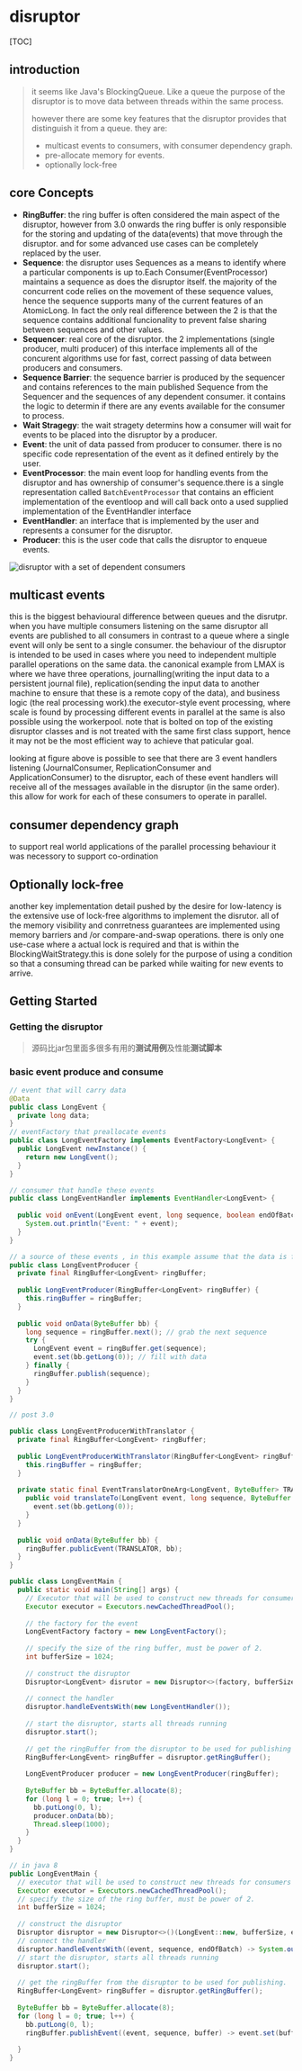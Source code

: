 # disruptor

[TOC]

## introduction



> it seems like Java's BlockingQueue. Like a queue the purpose of the disruptor is to move data between threads within the same process.
>
> however there are some key features that the disruptor provides that distinguish it from a queue. they are:
>
> - multicast events to consumers, with consumer dependency graph.
> - pre-allocate memory for events.
> - optionally lock-free

## core Concepts

- **RingBuffer**: the ring buffer is often considered the main aspect of the disruptor, however from 3.0 onwards the ring buffer is only responsible for the storing and updating of the data(events) that move through the disruptor. and for some advanced use cases can be completely replaced by the user.
- **Sequence**: the disruptor uses Sequences as a means to identify where a particular components is up to.Each Consumer(EventProcessor) maintains a sequence as does the disruptor itself. the majority of the concurrent code relies on the movement of these sequence values, hence the sequence supports many of the current features of an AtomicLong. In fact the only real difference between the 2 is that the sequence contains additional funcionality to prevent false sharing between sequences and other values.
- **Sequencer**: real core of the disruptor. the 2 implementations (single producer, multi producer) of this interface implements all of the concurent algorithms use for fast, correct passing of data between producers and consumers.
- **Sequence Barrier**: the sequence barrier is produced by the sequencer and contains references to the main published Sequence from the Sequencer and the sequences of any dependent consumer. it contains the logic to determin if there are any events available for the consumer to process.
- **Wait Stragegy**: the wait stragety determins how a consumer will wait for events to be placed into the disruptor by a producer.
- **Event**: the unit of data passed from producer to consumer. there is no specific code representation of the event as it defined entirely by the user.
- **EventProcessor**: the main event loop for handling events from the disruptor and has ownership of consumer's sequence.there is a single representation called `BatchEventProcessor` that contains an efficient implementation of the eventloop and will call back onto a used supplied implementation of the EventHandler interface
- **EventHandler**: an interface that is implemented by the user and represents a consumer for the disruptor.
- **Producer**: this is the user code that calls the disruptor to enqueue events. 



![disruptor with a set of dependent consumers](https://github.com/LMAX-Exchange/disruptor/wiki/images/Models.png)

## multicast events



this is the biggest behavioural difference between queues and the disrutpr. when you have multiple consumers listening on the same disruptor all events are published to all consumers in contrast to a queue where a single event will only be sent to a single consumer. the behaviour of the disruptor is intended to be used in cases where you need to independent multiple parallel operations on the same data. the canonical example from LMAX is where we have three operations, journalling(writing the input data to a persistent journal file), replication(sending the input data to another machine to ensure that these is a remote copy of the data), and business logic (the real processing work).the executor-style event processing, where scale is found by processing different events in parallel at the same is also possible using the workerpool. note that is bolted on top of the existing disruptor classes and is not treated with the same first class support, hence it may not be the most efficient way to achieve that paticular goal.



looking at figure above is possible to see that there are 3 event handlers listening (JournalConsumer, ReplicationConsumer and ApplicationConsumer) to the disruptor, each of these event handlers will receive all of the messages available in the disruptor (in the same order). this allow for work for each of these consumers to operate in parallel.



## consumer dependency graph

to support real world applications of the parallel processing behaviour it was necessory to support co-ordination



## Optionally lock-free

another key implementation detail pushed by the desire for low-latency is the extensive use of lock-free algorithms to implement the disrutor. all of the memory visibility and conrretness guarantees are implemented using memory barriers and /or compare-and-swap operations. there is only one use-case where a actual lock is required and that is within the BlockingWaitStrategy.this is done solely for the purpose of using a condition so that a consuming thread can be parked while waiting for new events to arrive.



## Getting Started

### Getting the disruptor

> 源码比jar包里面多很多有用的**测试用例**及性能**测试脚本**

### basic event produce and consume

```java
// event that will carry data
@Data
public class LongEvent {
  private long data;
}
// eventFactory that preallocate events
public class LongEventFactory implements EventFactory<LongEvent> {
  public LongEvent newInstance() {
    return new LongEvent();
  }
}

// consumer that handle these events
public class LongEventHandler implements EventHandler<LongEvent> {
  
  public void onEvent(LongEvent event, long sequence, boolean endOfBatch) {
    System.out.println("Event: " + event);
  }
}

// a source of these events , in this example assume that the data is from some sort of i/o devices
public class LongEventProducer {
  private final RingBuffer<LongEvent> ringBuffer;
  
  public LongEventProducer(RingBuffer<LongEvent> ringBuffer) {
    this.ringBuffer = ringBuffer;
  }
  
  public void onData(ByteBuffer bb) {
    long sequence = ringBuffer.next(); // grab the next sequence
    try {
      LongEvent event = ringBuffer.get(sequence);
      event.set(bb.getLong(0)); // fill with data
    } finally {
      ringBuffer.publish(sequence);
    }
  }
}

// post 3.0

public class LongEventProducerWithTranslator {
  private final RingBuffer<LongEvent> ringBuffer;
  
  public LongEventProducerWithTranslator(RingBuffer<LongEvent> ringBuffer) {
    this.ringBuffer = ringBuffer;
  }
  
  private static final EventTranslatorOneArg<LongEvent, ByteBuffer> TRANSLATOR = new EventTranslatorOneArg<>() {
    public void translateTo(LongEvent event, long sequence, ByteBuffer bb) {
      event.set(bb.getLong(0));
    }
  }
  
  public void onData(ByteBuffer bb) {
    ringBuffer.publicEvent(TRANSLATOR, bb);
  }
}

public class LongEventMain {
  public static void main(String[] args) {
    // Executor that will be used to construct new threads for consumers
    Executor executor = Executors.newCachedThreadPool();
    
    // the factory for the event
    LongEventFactory factory = new LongEventFactory();
    
    // specify the size of the ring buffer, must be power of 2.
    int bufferSize = 1024;
    
    // construct the disruptor
    Disruptor<LongEvent> disrutor = new Disruptor<>(factory, bufferSize, executor);
    
    // connect the handler
    disruptor.handleEventsWith(new LongEventHandler());
    
    // start the disruptor, starts all threads running
    disruptor.start();
    
    // get the ringBuffer from the disruptor to be used for publishing
    RingBuffer<LongEvent> ringBuffer = disruptor.getRingBuffer();
    
    LongEventProducer producer = new LongEventProducer(ringBuffer);
    
    ByteBuffer bb = ByteBuffer.allocate(8);
    for (long l = 0; true; l++) {
      bb.putLong(0, l);
      producer.onData(bb);
      Thread.sleep(1000);
    }
  }
}

// in java 8
public LongEventMain {
  // executor that will be used to construct new threads for consumers
  Executor executor = Executors.newCachedThreadPool();
  // specify the size of the ring buffer, must be power of 2.
  int bufferSize = 1024;
  
  // construct the disruptor
  Disruptor disruptor = new Disruptor<>()(LongEvent::new, bufferSize, executor);
  // connect the handler
  disruptor.handleEventsWith((event, sequence, endOfBatch) -> System.out.println("Event: " + event));
  // start the disruptor, starts all threads running
  disruptor.start();
  
  // get the ringBuffer from the disruptor to be used for publishing.
  RingBuffer<LongEvent> ringBuffer = disruptor.getRingBuffer();
  
  ByteBuffer bb = ByteBuffer.allocate(8);
  for (long l = 0; true; l++) {
    bb.putLong(0, l);
    ringBuffer.publishEvent((event, sequence, buffer) -> event.set(buffer.getLong(0)), bb);
    
  }
}

```

